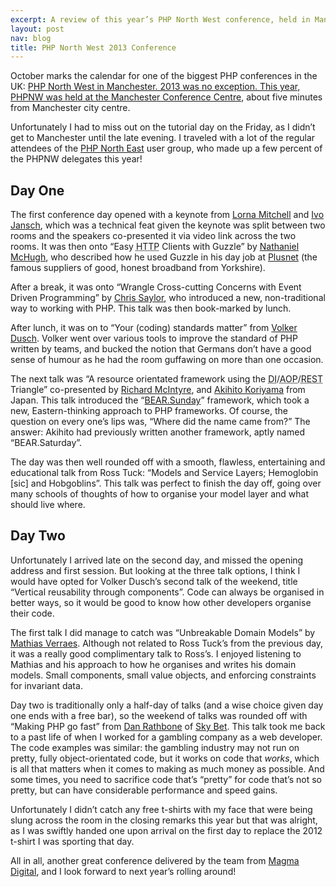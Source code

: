 ```yaml
---
excerpt: A review of this year’s PHP North West conference, held in Manchester, UK.
layout: post
nav: blog
title: PHP North West 2013 Conference
---
```

<p class="lead">October marks the calendar for one of the biggest PHP conferences in the UK: <a href="http://conference.phpnw.org.uk/" rel="external">PHP North West in Manchester.
  2013 was no exception.
  This year, PHPNW was held at the <a href="http://www.manchesterconferencecentre.co.uk/" rel="external">Manchester Conference Centre</a>, about five minutes from Manchester city centre.</p>

Unfortunately I had to miss out on the tutorial day on the Friday, as I didn’t get to Manchester until the late evening.
I traveled with a lot of the regular attendees of the [PHP North East](http://phpne.org.uk/) user group, who made up a few percent of the PHPNW delegates this year!

## Day One

The first conference day opened with a keynote from [Lorna Mitchell](http://www.lornajane.net/) and [Ivo Jansch](http://www.jansch.nl/), which was a technical feat given the keynote was split between two rooms and the speakers co-presented it via video link across the two rooms.
It was then onto “Easy <abbr class="initialism" title="HyperText Transfer Protocol">HTTP</abbr> Clients with Guzzle” by [Nathaniel McHugh](http://fishtrap.co.uk/), who described how he used Guzzle in his day job at [Plusnet](http://www.plus.net/) (the famous suppliers of good, honest broadband from Yorkshire).

After a break, it was onto “Wrangle Cross-cutting Concerns with Event Driven Programming” by [Chris Saylor](http://chris-saylor.com/), who introduced a new, non-traditional way to working with PHP.
This talk was then book-marked by lunch.

After lunch, it was on to “Your (coding) standards matter” from [Volker Dusch](http://edorian.github.io/).
Volker went over various tools to improve the standard of PHP written by teams, and bucked the notion that Germans don’t have a good sense of humour as he had the room guffawing on more than one occasion.

The next talk was “A resource orientated framework using the <abbr class="initialism" title="Dependency Injection">DI</abbr>/<abbr class="initialism" title="Aspect-Oriented Programming">AOP</abbr>/<abbr class="initialism" title="Representational state transfer">REST</abbr> Triangle” co-presented by [Richard McIntyre](http://mackstar.com/), and [Akihito Koriyama](http://www.kumasystem.com/) from Japan.
This talk introduced the “[BEAR.Sunday](https://github.com/koriym/BEAR.Sunday)” framework, which took a new, Eastern-thinking approach to PHP frameworks.
Of course, the question on every one’s lips was, “Where did the name came from?” The answer: Akihito had previously written another framework, aptly named “BEAR.Saturday”.

The day was then well rounded off with a smooth, flawless, entertaining and educational talk from Ross Tuck: “Models and Service Layers; Hemoglobin &#91;sic&#93; and Hobgoblins”.
This talk was perfect to finish the day off, going over many schools of thoughts of how to organise your model layer and what should live where.

## Day Two

Unfortunately I arrived late on the second day, and missed the opening address and first session.
But looking at the three talk options, I think I would have opted for Volker Dusch’s second talk of the weekend, title “Vertical reusability through components”.
Code can always be organised in better ways, so it would be good to know how other developers organise their code.

The first talk I did manage to catch was “Unbreakable Domain Models” by [Mathias Verraes](http://verraes.net/).
Although not related to Ross Tuck’s from the previous day, it was a really good complimentary talk to Ross’s.
I enjoyed listening to Mathias and his approach to how he organises and writes his domain models.
Small components, small value objects, and enforcing constraints for invariant data.

Day two is traditionally only a half-day of talks (and a wise choice given day one ends with a free bar), so the weekend of talks was rounded off with “Making PHP go fast” from [Dan Rathbone](http://thetrilemma.wordpress.com/) of [Sky Bet](http://www.skybet.com/).
This talk took me back to a past life of when I worked for a gambling company as a web developer.
The code examples was similar: the gambling industry may not run on pretty, fully object-orientated code, but it works on code that *works*, which is all that matters when it comes to making as much money as possible.
And some times, you need to sacrifice code that’s “pretty” for code that’s not so pretty, but can have considerable performance and speed gains.

Unfortunately I didn’t catch any free t-shirts with my face that were being slung across the room in the closing remarks this year but that was alright, as I was swiftly handed one upon arrival on the first day to replace the 2012 t-shirt I was sporting that day.

All in all, another great conference delivered by the team from [Magma Digital](http://www.magmadigital.co.uk/), and I look forward to next year’s rolling around!
